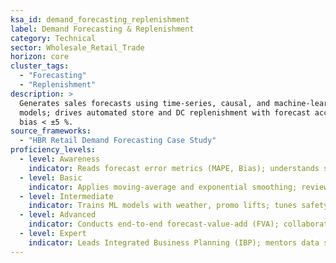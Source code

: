 ```yaml
---
ksa_id: demand_forecasting_replenishment
label: Demand Forecasting & Replenishment
category: Technical
sector: Wholesale_Retail_Trade
horizon: core
cluster_tags:
  - "Forecasting"
  - "Replenishment"
description: >
  Generates sales forecasts using time-series, causal, and machine-learning
  models; drives automated store and DC replenishment with forecast accuracy
  bias < ±5 %.
source_frameworks:
  - "HBR Retail Demand Forecasting Case Study"
proficiency_levels:
  - level: Awareness
    indicator: Reads forecast error metrics (MAPE, Bias); understands seasonality.
  - level: Basic
    indicator: Applies moving-average and exponential smoothing; reviews exception reports.
  - level: Intermediate
    indicator: Trains ML models with weather, promo lifts; tunes safety-stock to forecast error.
  - level: Advanced
    indicator: Conducts end-to-end forecast-value-add (FVA); collaborates with marketing for event uplift curves.
  - level: Expert
    indicator: Leads Integrated Business Planning (IBP); mentors data scientists; delivers 30 % error reduction YOY.
---
```


